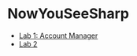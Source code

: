 # NowYouSeeSharp

* [Lab 1: Account Manager](https://github.com/annchous/NowYouSeeSharp/tree/main/NYSS/NYSS)
* [Lab 2](https://github.com/annchous/NowYouSeeSharp/tree/main/NYSS/Lab2)
